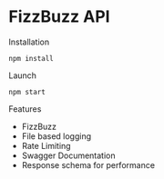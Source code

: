 # FizzBuzz API
Installation

    npm install
   Launch
   

    npm start
   
   Features
   

 - FizzBuzz
 - File based logging
 - Rate Limiting
 - Swagger Documentation
 - Response schema for performance
